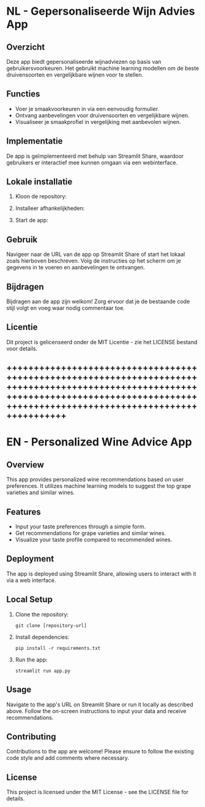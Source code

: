 # NL - Gepersonaliseerde Wijn Advies App

## Overzicht
Deze app biedt gepersonaliseerde wijnadviezen op basis van gebruikersvoorkeuren. Het gebruikt machine learning modellen om de beste druivensoorten en vergelijkbare wijnen voor te stellen.

## Functies
- Voer je smaakvoorkeuren in via een eenvoudig formulier.
- Ontvang aanbevelingen voor druivensoorten en vergelijkbare wijnen.
- Visualiseer je smaakprofiel in vergelijking met aanbevolen wijnen.

## Implementatie
De app is geïmplementeerd met behulp van Streamlit Share, waardoor gebruikers er interactief mee kunnen omgaan via een webinterface.

## Lokale installatie
1. Kloon de repository:

2. Installeer afhankelijkheden:

3. Start de app:

## Gebruik
Navigeer naar de URL van de app op Streamlit Share of start het lokaal zoals hierboven beschreven. Volg de instructies op het scherm om je gegevens in te voeren en aanbevelingen te ontvangen.

## Bijdragen
Bijdragen aan de app zijn welkom! Zorg ervoor dat je de bestaande code stijl volgt en voeg waar nodig commentaar toe.

## Licentie
Dit project is gelicenseerd onder de MIT Licentie - zie het LICENSE bestand voor details.

## ++++++++++++++++++++++++++++++++++++++++++++++++++++++++++++++++++++++++++++++++++++++++++++++++++++++++++++++++++++++++++++++++++++++++++++++++++++++++++++++++++++++++++++++++++++++++++ ##

# EN - Personalized Wine Advice App

## Overview
This app provides personalized wine recommendations based on user preferences. It utilizes machine learning models to suggest the top grape varieties and similar wines.

## Features
- Input your taste preferences through a simple form.
- Get recommendations for grape varieties and similar wines.
- Visualize your taste profile compared to recommended wines.

## Deployment
The app is deployed using Streamlit Share, allowing users to interact with it via a web interface.

## Local Setup
1. Clone the repository:
   ```
   git clone [repository-url]
   ```
2. Install dependencies:
   ```
   pip install -r requirements.txt
   ```
3. Run the app:
   ```
   streamlit run app.py
   ```

## Usage
Navigate to the app's URL on Streamlit Share or run it locally as described above. Follow the on-screen instructions to input your data and receive recommendations.

## Contributing
Contributions to the app are welcome! Please ensure to follow the existing code style and add comments where necessary.

## License
This project is licensed under the MIT License - see the LICENSE file for details.